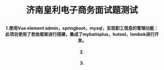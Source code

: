 
<h1 align="center" style="margin: 30px 0 30px; font-weight: bold;">济南皇利电子商务面试题测试</h1>
<h4 align="center">1.使用Vue element admin，springboot，mysql，实现职工信息的管理功能：此项目使用了若依框架进行搭建，集成了mybatisplus，hutool，lombok进行开发。</h4>
<h4 align="center">2.</h4>
<h4 align="center">3.</h4>

